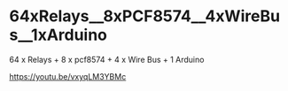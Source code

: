 # 64xRelays__8xPCF8574__4xWireBus__1xArduino

64 x Relays + 8 x pcf8574 + 4 x Wire Bus + 1 Arduino

https://youtu.be/vxyqLM3YBMc
